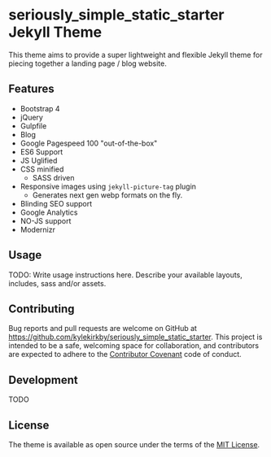 # seriously_simple_static_starter Jekyll Theme

This theme aims to provide a super lightweight and flexible Jekyll theme for piecing together a landing page / blog website.

## Features

- Bootstrap 4
- jQuery
- Gulpfile
- Blog
- Google Pagespeed 100 "out-of-the-box"
- ES6 Support
- JS Uglified
- CSS minified
  - SASS driven
- Responsive images using `jekyll-picture-tag` plugin
  - Generates next gen webp formats on the fly.
- Blinding SEO support
- Google Analytics
- NO-JS support
- Modernizr

## Usage

TODO: Write usage instructions here. Describe your available layouts, includes, sass and/or assets.

## Contributing

Bug reports and pull requests are welcome on GitHub at https://github.com/kylekirkby/seriously_simple_static_starter. This project is intended to be a safe, welcoming space for collaboration, and contributors are expected to adhere to the [Contributor Covenant](http://contributor-covenant.org) code of conduct.


## Development

TODO

## License

The theme is available as open source under the terms of the [MIT License](https://opensource.org/licenses/MIT).

